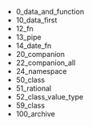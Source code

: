 - 0_data_and_function
- 10_data_first
- 12_fn
- 13_pipe
- 14_date_fn
- 20_companion
- 22_companion_all
- 24_namespace
- 50_class
- 51_rational
- 52_class_value_type
- 59_class
- 100_archive
